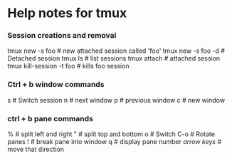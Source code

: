 # Help notes for tmux #


### Session creations and removal ###
tmux new -s foo             # new attached session called 'foo'
tmux new -s foo -d          # Detached session
tmux ls                     # list sessions
tmux attach                 # attached session
tmux kill-session -t foo    # kills foo session


### Ctrl + b window commands ###
s                           # Switch session
n                           # next window
p                           # previous window
c                           # new window


### ctrl + b pane commands ###
%                           # split left and right
"                           # split top and bottom
o                           # Switch
C-o                         # Rotate panes
!                           # break pane into window
q                           # display pane number 
*arrow keys*                # move that direction
